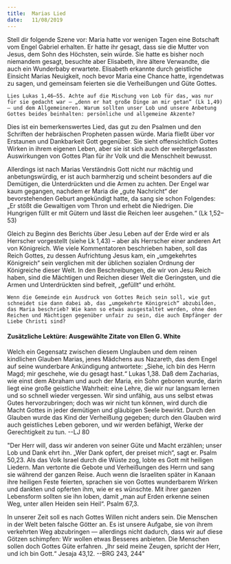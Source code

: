 ```yaml
---
title:  Marias Lied
date:   11/08/2019
---
```


Stell dir folgende Szene vor: Maria hatte vor wenigen Tagen eine Botschaft vom Engel Gabriel erhalten. Er hatte ihr gesagt, dass sie die Mutter von Jesus, dem Sohn des Höchsten, sein würde. Sie hatte es bisher noch niemandem gesagt, besuchte aber Elisabeth, ihre ältere Verwandte, die auch ein Wunderbaby erwartete. Elisabeth erkannte durch geistliche Einsicht Marias Neuigkeit, noch bevor Maria eine Chance hatte, irgendetwas zu sagen, und gemeinsam feierten sie die Verheißungen und Güte Gottes.

`Lies Lukas 1,46–55. Achte auf die Mischung von Lob für das, was nur für sie gedacht war – „denn er hat große Dinge an mir getan“ (Lk 1,49) – und dem Allgemeineren. Warum sollten unser Lob und unsere Anbetung Gottes beides beinhalten: persönliche und allgemeine Akzente?`

Dies ist ein bemerkenswertes Lied, das gut zu den Psalmen und den Schriften der hebräischen Propheten passen würde. Maria fließt über vor Erstaunen und Dankbarkeit Gott gegenüber. Sie sieht offensichtlich Gottes Wirken in ihrem eigenen Leben, aber sie ist sich auch der weitergefassten Auswirkungen von Gottes Plan für ihr Volk und die Menschheit bewusst.

Allerdings ist nach Marias Verständnis Gott nicht nur mächtig und anbetungswürdig, er ist auch barmherzig und scheint besonders auf die Demütigen, die Unterdrückten und die Armen zu achten. Der Engel war kaum gegangen, nachdem er Maria die „gute Nachricht“ der bevorstehenden Geburt angekündigt hatte, da sang sie schon Folgendes: „Er stößt die Gewaltigen vom Thron und erhebt die Niedrigen. Die Hungrigen füllt er mit Gütern und lässt die Reichen leer ausgehen.“ (Lk 1,52–53)

Gleich zu Beginn des Berichts über Jesu Leben auf der Erde wird er als Herrscher vorgestellt (siehe Lk 1,43) – aber als Herrscher einer anderen Art von Königreich. Wie viele Kommentatoren beschrieben haben, soll das Reich Gottes, zu dessen Aufrichtung Jesus kam, ein „umgekehrtes Königreich“ sein verglichen mit der üblichen sozialen Ordnung der Königreiche dieser Welt. In den Beschreibungen, die wir von Jesu Reich haben, sind die Mächtigen und Reichen dieser Welt die Geringsten, und die Armen und Unterdrückten sind befreit, „gefüllt“ und erhöht.

`Wenn die Gemeinde ein Ausdruck von Gottes Reich sein soll, wie gut schneidet sie dann dabei ab, das „umgekehrte Königreich“ abzubilden, das Maria beschrieb? Wie kann so etwas ausgestaltet werden, ohne den Reichen und Mächtigen gegenüber unfair zu sein, die auch Empfänger der Liebe Christi sind?`

#### Zusätzliche Lektüre: Ausgewählte Zitate von Ellen G. White

Welch ein Gegensatz zwischen diesem Unglauben und dem reinen kindlichen Glauben Marias, jenes Mädchens aus Nazareth, das dem Engel auf seine wunderbare Ankündigung antwortete: „Siehe, ich bin des Herrn Magd; mir geschehe, wie du gesagt hast.“ Lukas 1,38.  Daß dem Zacharias, wie einst dem Abraham und auch der Maria, ein Sohn geboren wurde, darin liegt eine große geistliche Wahrheit: eine Lehre, die wir nur langsam lernen und so schnell wieder vergessen. Wir sind unfähig, aus uns selbst etwas Gutes hervorzubringen; doch was wir nicht tun können, wird durch die Macht Gottes in jeder demütigen und gläubigen Seele bewirkt. Durch den Glauben wurde das Kind der Verheißung gegeben; durch den Glauben wird auch geistliches Leben geboren, und wir werden befähigt, Werke der Gerechtigkeit zu tun. --LJ 80

"Der Herr will, dass wir anderen von seiner Güte und Macht erzählen; unser Lob und Dank ehrt ihn. „Wer Dank opfert, der preiset mich“, sagt er. Psalm 50,23. Als das Volk Israel durch die Wüste zog, lobte es Gott mit heiligen Liedern. Man vertonte die Gebote und Verheißungen des Herrn und sang sie während der ganzen Reise. Auch wenn die Israeliten später in Kanaan ihre heiligen Feste feierten, sprachen sie von Gottes wunderbarem Wirken und dankten und opferten ihm, wie er es wünschte. Mit ihrer ganzen Lebensform sollten sie ihn loben, damit „man auf Erden erkenne seinen Weg, unter allen Heiden sein Heil“. Psalm 67,3. 

In unserer Zeit soll es nach Gottes Willen nicht anders sein. Die Menschen in der Welt beten falsche Götter an. Es ist unsere Aufgabe, sie von ihrem verkehrten Weg abzubringen — allerdings nicht dadurch, dass wir auf diese Götzen schimpfen: Wir wollen etwas Besseres anbieten. Die Menschen sollen doch Gottes Güte erfahren. „Ihr seid meine Zeugen, spricht der Herr, und ich bin Gott.“ Jesaja 43,12. --BRG 243, 244"